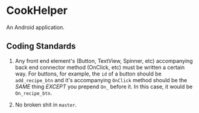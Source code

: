 # CookHelper

An Android application.

## Coding Standards

1. Any front end element's (Button, TextView, Spinner, etc) accompanying back end connector method (OnClick, etc) must be written a certain way. For buttons, for example, the `id` of a button should be `add_recipe_btn` and it's accompanying `OnClick` method should be the *SAME* thing *EXCEPT* you prepend `On_` before it. In this case, it would be `On_recipe_btn`.

2. No broken shit in `master`.
